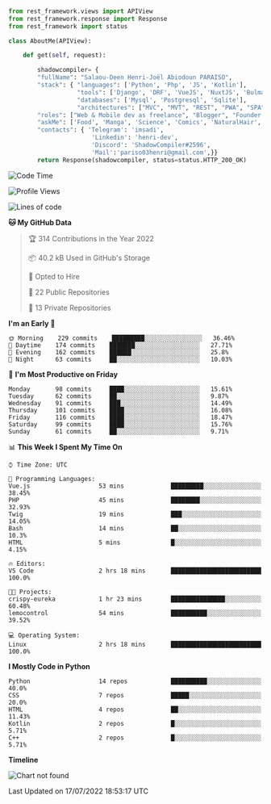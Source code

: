 ###
```python
from rest_framework.views import APIView
from rest_framework.response import Response
from rest_framework import status

class AboutMe(APIView):

    def get(self, request):

        shadowcompiler= {
        "fullName": "Salaou-Deen Henri-Joël Abiodoun PARAISO",
        "stack": { "languages": ['Python', 'Php', 'JS', 'Kotlin'],
                   "tools": ['Django', 'DRF', 'VueJS', 'NuxtJS', 'Bulma', 'Beufy'],
                   "databases": ['Mysql', 'Postgresql', 'Sqlite'],
                   "architectures": ["MVC", "MVT", "REST", "PWA", "SPA"]},        
        "roles": ["Web & Mobile dev as freelance", "Blogger", "Founder at @henrid3v", "Mentor"],
        "askMe": ['Food', 'Manga', 'Science', 'Comics', 'NaturalHair', 'Photography', 'Tech', 'Programming'],
        "contacts": { 'Telegram': 'imsadi',
                       'Linkedin': 'henri-dev',
                       'Discord': 'ShadowCompiler#2596',
                       'Mail':'pariso03henri@gmail.com',}}
        return Response(shadowcompiler, status=status.HTTP_200_OK)

```                    

<!--START_SECTION:waka-->
![Code Time](http://img.shields.io/badge/Code%20Time-0%20secs-blue)

![Profile Views](http://img.shields.io/badge/Profile%20Views-1-blue)

![Lines of code](https://img.shields.io/badge/From%20Hello%20World%20I%27ve%20Written-55%20Thousand%20lines%20of%20code-blue)

**🐱 My GitHub Data** 

> 🏆 314 Contributions in the Year 2022
 > 
> 📦 40.2 kB Used in GitHub's Storage 
 > 
> 💼 Opted to Hire
 > 
> 📜 22 Public Repositories 
 > 
> 🔑 13 Private Repositories  
 > 
**I'm an Early 🐤** 

```text
🌞 Morning    229 commits    █████████░░░░░░░░░░░░░░░░   36.46% 
🌆 Daytime    174 commits    ███████░░░░░░░░░░░░░░░░░░   27.71% 
🌃 Evening    162 commits    ██████░░░░░░░░░░░░░░░░░░░   25.8% 
🌙 Night      63 commits     ██░░░░░░░░░░░░░░░░░░░░░░░   10.03%

```
📅 **I'm Most Productive on Friday** 

```text
Monday       98 commits     ████░░░░░░░░░░░░░░░░░░░░░   15.61% 
Tuesday      62 commits     ██░░░░░░░░░░░░░░░░░░░░░░░   9.87% 
Wednesday    91 commits     ███░░░░░░░░░░░░░░░░░░░░░░   14.49% 
Thursday     101 commits    ████░░░░░░░░░░░░░░░░░░░░░   16.08% 
Friday       116 commits    ████░░░░░░░░░░░░░░░░░░░░░   18.47% 
Saturday     99 commits     ████░░░░░░░░░░░░░░░░░░░░░   15.76% 
Sunday       61 commits     ██░░░░░░░░░░░░░░░░░░░░░░░   9.71%

```


📊 **This Week I Spent My Time On** 

```text
⌚︎ Time Zone: UTC

💬 Programming Languages: 
Vue.js                   53 mins             █████████░░░░░░░░░░░░░░░░   38.45% 
PHP                      45 mins             ████████░░░░░░░░░░░░░░░░░   32.93% 
Twig                     19 mins             ███░░░░░░░░░░░░░░░░░░░░░░   14.05% 
Bash                     14 mins             ██░░░░░░░░░░░░░░░░░░░░░░░   10.3% 
HTML                     5 mins              █░░░░░░░░░░░░░░░░░░░░░░░░   4.15%

🔥 Editors: 
VS Code                  2 hrs 18 mins       █████████████████████████   100.0%

🐱‍💻 Projects: 
crispy-eureka            1 hr 23 mins        ███████████████░░░░░░░░░░   60.48% 
lemocontrol              54 mins             ██████████░░░░░░░░░░░░░░░   39.52%

💻 Operating System: 
Linux                    2 hrs 18 mins       █████████████████████████   100.0%

```

**I Mostly Code in Python** 

```text
Python                   14 repos            ██████████░░░░░░░░░░░░░░░   40.0% 
CSS                      7 repos             █████░░░░░░░░░░░░░░░░░░░░   20.0% 
HTML                     4 repos             ██░░░░░░░░░░░░░░░░░░░░░░░   11.43% 
Kotlin                   2 repos             █░░░░░░░░░░░░░░░░░░░░░░░░   5.71% 
C++                      2 repos             █░░░░░░░░░░░░░░░░░░░░░░░░   5.71%

```


**Timeline**

![Chart not found](https://raw.githubusercontent.com/shadowcompiler/shadowcompiler/main/charts/bar_graph.png) 


 Last Updated on 17/07/2022 18:53:17 UTC
<!--END_SECTION:waka-->
